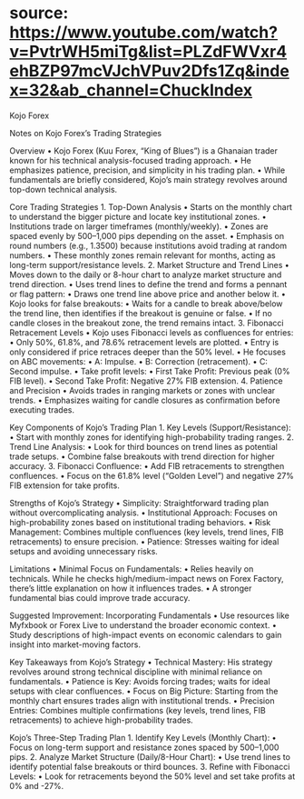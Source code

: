 

# source: https://www.youtube.com/watch?v=PvtrWH5miTg&list=PLZdFWVxr4ehBZP97mcVJchVPuv2Dfs1Zq&index=32&ab_channel=ChuckIndex


Kojo Forex

Notes on Kojo Forex’s Trading Strategies

Overview
    •	Kojo Forex (Kuu Forex, “King of Blues”) is a Ghanaian trader known for his technical analysis-focused trading approach.
    •	He emphasizes patience, precision, and simplicity in his trading plan.
    •	While fundamentals are briefly considered, Kojo’s main strategy revolves around top-down technical analysis.

Core Trading Strategies
    1.	Top-Down Analysis
    •	Starts on the monthly chart to understand the bigger picture and locate key institutional zones.
    •	Institutions trade on larger timeframes (monthly/weekly).
    •	Zones are spaced evenly by 500–1,000 pips depending on the asset.
    •	Emphasis on round numbers (e.g., 1.3500) because institutions avoid trading at random numbers.
    •	These monthly zones remain relevant for months, acting as long-term support/resistance levels.
    2.	Market Structure and Trend Lines
    •	Moves down to the daily or 8-hour chart to analyze market structure and trend direction.
    •	Uses trend lines to define the trend and forms a pennant or flag pattern:
    •	Draws one trend line above price and another below it.
    •	Kojo looks for false breakouts:
    •	Waits for a candle to break above/below the trend line, then identifies if the breakout is genuine or false.
    •	If no candle closes in the breakout zone, the trend remains intact.
    3.	Fibonacci Retracement Levels
    •	Kojo uses Fibonacci levels as confluences for entries:
    •	Only 50%, 61.8%, and 78.6% retracement levels are plotted.
    •	Entry is only considered if price retraces deeper than the 50% level.
    •	He focuses on ABC movements:
    •	A: Impulse.
    •	B: Correction (retracement).
    •	C: Second impulse.
    •	Take profit levels:
    •	First Take Profit: Previous peak (0% FIB level).
    •	Second Take Profit: Negative 27% FIB extension.
    4.	Patience and Precision
    •	Avoids trades in ranging markets or zones with unclear trends.
    •	Emphasizes waiting for candle closures as confirmation before executing trades.

Key Components of Kojo’s Trading Plan
    1.	Key Levels (Support/Resistance):
    •	Start with monthly zones for identifying high-probability trading ranges.
    2.	Trend Line Analysis:
    •	Look for third bounces on trend lines as potential trade setups.
    •	Combine false breakouts with trend direction for higher accuracy.
    3.	Fibonacci Confluence:
    •	Add FIB retracements to strengthen confluences.
    •	Focus on the 61.8% level (“Golden Level”) and negative 27% FIB extension for take profits.

Strengths of Kojo’s Strategy
    •	Simplicity: Straightforward trading plan without overcomplicating analysis.
    •	Institutional Approach: Focuses on high-probability zones based on institutional trading behaviors.
    •	Risk Management: Combines multiple confluences (key levels, trend lines, FIB retracements) to ensure precision.
    •	Patience: Stresses waiting for ideal setups and avoiding unnecessary risks.

Limitations
    •	Minimal Focus on Fundamentals:
    •	Relies heavily on technicals. While he checks high/medium-impact news on Forex Factory, there’s little explanation on how it influences trades.
    •	A stronger fundamental bias could improve trade accuracy.

Suggested Improvement: Incorporating Fundamentals
    •	Use resources like Myfxbook or Forex Live to understand the broader economic context.
    •	Study descriptions of high-impact events on economic calendars to gain insight into market-moving factors.

Key Takeaways from Kojo’s Strategy
    •	Technical Mastery: His strategy revolves around strong technical discipline with minimal reliance on fundamentals.
    •	Patience is Key: Avoids forcing trades; waits for ideal setups with clear confluences.
    •	Focus on Big Picture: Starting from the monthly chart ensures trades align with institutional trends.
    •	Precision Entries: Combines multiple confirmations (key levels, trend lines, FIB retracements) to achieve high-probability trades.

Kojo’s Three-Step Trading Plan
    1.	Identify Key Levels (Monthly Chart):
    •	Focus on long-term support and resistance zones spaced by 500–1,000 pips.
    2.	Analyze Market Structure (Daily/8-Hour Chart):
    •	Use trend lines to identify potential false breakouts or third bounces.
    3.	Refine with Fibonacci Levels:
    •	Look for retracements beyond the 50% level and set take profits at 0% and -27%.

